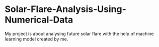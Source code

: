 # Solar-Flare-Analysis-Using-Numerical-Data
My project is about analysing future solar flare with the help of machine learning model created by me.
